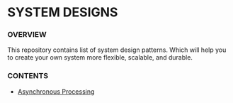 # SYSTEM DESIGNS

### OVERVIEW

This repository contains list of system design patterns. Which will help you to create your own system more flexible, scalable, and durable.

### CONTENTS

- [Asynchronous Processing](asynchronous-design-patterns/asysnchronous-processing.md)
